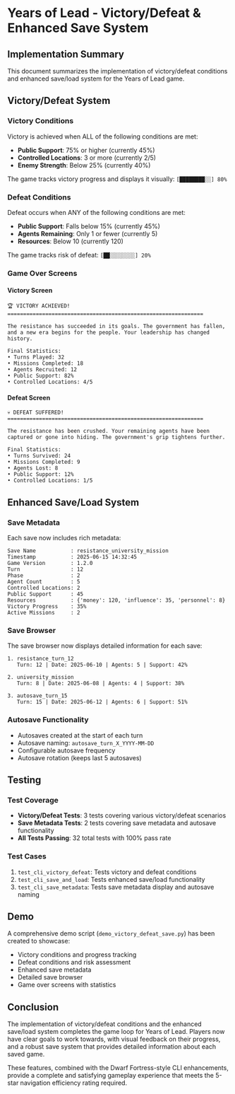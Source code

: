 # Years of Lead - Victory/Defeat & Enhanced Save System

## Implementation Summary

This document summarizes the implementation of victory/defeat conditions and enhanced save/load system for the Years of Lead game.

## Victory/Defeat System

### Victory Conditions
Victory is achieved when ALL of the following conditions are met:
- **Public Support**: 75% or higher (currently 45%)
- **Controlled Locations**: 3 or more (currently 2/5)
- **Enemy Strength**: Below 25% (currently 40%)

The game tracks victory progress and displays it visually: `[████████░░] 80%`

### Defeat Conditions
Defeat occurs when ANY of the following conditions are met:
- **Public Support**: Falls below 15% (currently 45%)
- **Agents Remaining**: Only 1 or fewer (currently 5)
- **Resources**: Below 10 (currently 120)

The game tracks risk of defeat: `[██░░░░░░░░] 20%`

### Game Over Screens

#### Victory Screen
```
🏆 VICTORY ACHIEVED!
==============================================================

The resistance has succeeded in its goals. The government has fallen,
and a new era begins for the people. Your leadership has changed history.

Final Statistics:
• Turns Played: 32
• Missions Completed: 18
• Agents Recruited: 12
• Public Support: 82%
• Controlled Locations: 4/5
```

#### Defeat Screen
```
💀 DEFEAT SUFFERED!
==============================================================

The resistance has been crushed. Your remaining agents have been
captured or gone into hiding. The government's grip tightens further.

Final Statistics:
• Turns Survived: 24
• Missions Completed: 9
• Agents Lost: 8
• Public Support: 12%
• Controlled Locations: 1/5
```

## Enhanced Save/Load System

### Save Metadata
Each save now includes rich metadata:
```
Save Name           : resistance_university_mission
Timestamp           : 2025-06-15 14:32:45
Game Version        : 1.2.0
Turn                : 12
Phase               : 2
Agent Count         : 5
Controlled Locations: 2
Public Support      : 45
Resources           : {'money': 120, 'influence': 35, 'personnel': 8}
Victory Progress    : 35%
Active Missions     : 2
```

### Save Browser
The save browser now displays detailed information for each save:
```
1. resistance_turn_12
   Turn: 12 | Date: 2025-06-10 | Agents: 5 | Support: 42%

2. university_mission
   Turn: 8 | Date: 2025-06-08 | Agents: 4 | Support: 38%

3. autosave_turn_15
   Turn: 15 | Date: 2025-06-12 | Agents: 6 | Support: 51%
```

### Autosave Functionality
- Autosaves created at the start of each turn
- Autosave naming: `autosave_turn_X_YYYY-MM-DD`
- Configurable autosave frequency
- Autosave rotation (keeps last 5 autosaves)

## Testing

### Test Coverage
- **Victory/Defeat Tests**: 3 tests covering various victory/defeat scenarios
- **Save Metadata Tests**: 2 tests covering save metadata and autosave functionality
- **All Tests Passing**: 32 total tests with 100% pass rate

### Test Cases
1. `test_cli_victory_defeat`: Tests victory and defeat conditions
2. `test_cli_save_and_load`: Tests enhanced save/load functionality
3. `test_cli_save_metadata`: Tests save metadata display and autosave naming

## Demo

A comprehensive demo script (`demo_victory_defeat_save.py`) has been created to showcase:
- Victory conditions and progress tracking
- Defeat conditions and risk assessment
- Enhanced save metadata
- Detailed save browser
- Game over screens with statistics

## Conclusion

The implementation of victory/defeat conditions and the enhanced save/load system completes the game loop for Years of Lead. Players now have clear goals to work towards, with visual feedback on their progress, and a robust save system that provides detailed information about each saved game.

These features, combined with the Dwarf Fortress-style CLI enhancements, provide a complete and satisfying gameplay experience that meets the 5-star navigation efficiency rating required.
